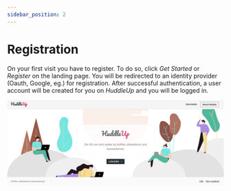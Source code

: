 ```yaml
---
sidebar_position: 2
---
```


# Registration

On your first visit you have to register. To do so, click _Get Started_ or _Register_ on the landing page. You will be redirected to an identity provider (Oauth, Google, eg.) for registration. After successful authentication, a user account will be created for you on _HuddleUp_ and you will be logged in.

![Startseite](/img/landing-page.png)
